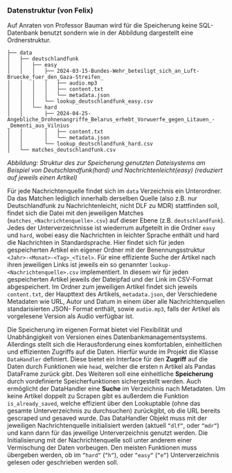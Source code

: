 ### Datenstruktur (von Felix)
Auf Anraten von Professor Bauman wird für die Speicherung keine SQL-Datenbank benutzt sondern wie in der Abbildung dargestellt eine Ordnerstruktur.

```
├── data
│   ├── deutschlandfunk
│   │   ├── easy
│   │   │   ├── 2024-03-15-Bundes-Wehr_beteiligt_sich_an_Luft-Bruecke_fuer_den_Gaza-Streifen_
│   │   │   │   ├── audio.mp3
│   │   │   │   ├── content.txt
│   │   │   │   └── metadata.json
│   │   │   └── lookup_deutschlandfunk_easy.csv
│   │   └── hard
│   │       ├── 2024-04-25-Angebliche_Drohnenangriffe_Belarus_erhebt_Vorwuerfe_gegen_Litauen_-_Dementi_aus_Vilnius
│   │       │   ├── content.txt
│   │       │   └── metadata.json
│   │       └── lookup_deutschlandfunk_hard.csv
│   └── matches_deutschlandfunk.csv
```
_Abbildung: Struktur des zur Speicherung genutzten Dateisystems am Beispiel von Deutschlandfunk(hard) und Nachrichtenleicht(easy) (reduziert auf jeweils einen Artikel)_


Für jede Nachrichtenquelle findet sich im `data` Verzeichnis ein Unterordner. Da das Matchen lediglich innerhalb derselben Quelle (also z.B. nur Deutschlandfunk zu Nachrichtenleicht, nicht DLF zu MDR) stattfinden soll, findet sich die Datei mit den jeweiligen Matches (`matches_<Nachrichtenquelle>.csv`) auf dieser Ebene (z.B. `deutschlandfunk`). Jedes der Unterverzeichnisse ist wiederrum aufgeteilt in die Ordner `easy` und `hard`, wobei easy die Nachrichten in leichter Sprache enthält und hard die Nachrichten in Standardsprache. Hier findet sich für jeden gespeicherten Artikel ein eigener Ordner mit der Benennungsstruktur `<Jahr>-<Monat>-<Tag>_<Titel>`. Für eine effiziente Suche der Artikel nach ihren jeweiligen Links ist jeweils ein so genannter `lookup-<Nachrichtenquelle>.csv` implementiert. In diesem wir für jeden gespeicherten Artikel jeweils der Dateipfad und der Link im CSV-Format abgespeichert. Im Ordner zum jeweiligen Artikel findet sich jeweils `content.txt`, der Haupttext des Artikels, `metadata.json`, der Verschiedene Metadaten wie URL, Autor und Datum in einem über alle Nachrichtenquellen standarisierten JSON- Format enthält, sowie `audio.mp3`, falls der Artikel als vorgelesene Version als Audio verfügbar ist.

Die Speicherung im eigenen Format bietet viel Flexibilität und Unabhängigkeit von Versionen eines Datenbankmanagementsystems. Allerdings stellt sich die Herausforderung eines komfortablen, einheitlichen und effizienten Zugriffs auf die Daten. Hierfür wurde im Projekt die Klasse `DataHandler` definiert. Diese bietet ein Interface für den **Zugriff** auf die Daten durch Funktionen wie `head`, welcher die ersten n Artikel als Pandas DataFrame zurück gibt. Des Weiteren soll eine einheitliche **Speicherung** durch vordefinierte Speicherfunktionen sichergestellt werden. Auch ermöglicht der DataHandler eine **Suche** im Verzeichnis nach Metadaten. Um keine Artikel doppelt zu Scrapen gibt es außerdem die Funktion `is_already_saved`, welche effizient über den Lookuptable (ohne das gesamte Unterverzeichnis zu durchsuchen) zurückgibt, ob die URL bereits gescraped und gesaved wurde. Das DataHandler Objekt muss mit der jeweiligen Nachrichtenquelle initialisiert werden (aktuell `“dlf“`, oder `“mdr“`) und kann dann für das jeweilige Unterverzeichnis genutzt werden. Die Initialisierung mit der Nachrichtenquelle soll unter anderem einer Vermischung der Daten vorbeugen. Den meisten Funktionen muss übergeben werden, ob im `“hard“` (`“h“`), oder `“easy“` (`“e“`) Unterverzeichnis gelesen oder geschrieben werden soll.

